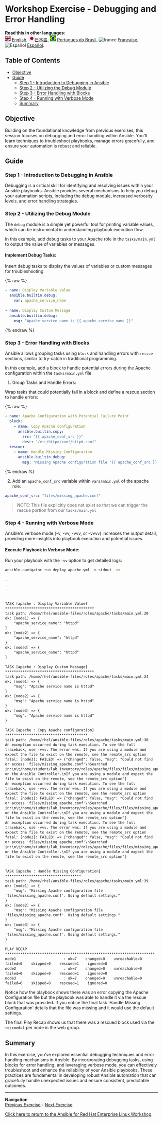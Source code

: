 # Workshop Exercise - Debugging and Error Handling

**Read this in other languages**:
<br>![uk](../../../images/uk.png) [English](README.md),  ![japan](../../../images/japan.png)[日本語](README.ja.md), ![brazil](../../../images/brazil.png) [Portugues do Brasil](README.pt-br.md), ![france](../../../images/fr.png) [Française](README.fr.md),![Español](../../../images/col.png) [Español](README.es.md).


## Table of Contents

- [Objective](#objective)
- [Guide](#guide)
  - [Step 1 - Introduction to Debugging in Ansible](#step-1---introduction-to-debugging-in-ansible)
  - [Step 2 - Utilizing the Debug Module](#step-2---utilizing-the-debug-module)
  - [Step 3 - Error Handling with Blocks](#step-3---error-handling-with-blocks)
  - [Step 4 - Running with Verbose Mode](#step-4---running-with-verbose-mode)
  - [Summary](#summary)

## Objective

Building on the foundational knowledge from previous exercises, this session focuses on debugging and error handling within Ansible. You'll learn techniques to troubleshoot playbooks, manage errors gracefully, and ensure your automation is robust and reliable.

## Guide

### Step 1 - Introduction to Debugging in Ansible

Debugging is a critical skill for identifying and resolving issues within your Ansible playbooks. Ansible provides several mechanisms to help you debug your automation scripts, including the debug module, increased verbosity levels, and error handling strategies.

### Step 2 - Utilizing the Debug Module

The `debug` module is a simple yet powerful tool for printing variable values, which can be instrumental in understanding playbook execution flow.

In this example, add debug tasks to your Apache role in the `tasks/main.yml` to output the value of variables or messages.

#### Implement Debug Tasks:

Insert debug tasks to display the values of variables or custom messages for troubleshooting:

{% raw %}

```yaml
- name: Display Variable Value
  ansible.builtin.debug:
    var: apache_service_name

- name: Display Custom Message
  ansible.builtin.debug:
    msg: "Apache service name is {{ apache_service_name }}"
```

{% endraw %}

### Step 3 - Error Handling with Blocks

Ansible allows grouping tasks using `block` and handling errors with `rescue` sections, similar to try-catch in traditional programming.

In this example, add a block to handle potential errors during the Apache configuration within the `tasks/main.yml` file.

1. Group Tasks and Handle Errors:

Wrap tasks that could potentially fail in a block and define a rescue section to handle errors:

{% raw %}

```yaml
- name: Apache Configuration with Potential Failure Point
  block:
    - name: Copy Apache configuration
      ansible.builtin.copy:
        src: "{{ apache_conf_src }}"
        dest: "/etc/httpd/conf/httpd.conf"
  rescue:
    - name: Handle Missing Configuration
      ansible.builtin.debug:
        msg: "Missing Apache configuration file '{{ apache_conf_src }}'. Using default settings."
```

{% endraw %}

2. Add an `apache_conf_src` variable within `vars/main.yml` of the apache role.

```yaml
apache_conf_src: "files/missing_apache.conf"
```

> NOTE: This file explicitly does not exist so that we can trigger the rescue portion from our `tasks/main.yml`

### Step 4 - Running with Verbose Mode

Ansible's verbose mode (-v, -vv, -vvv, or -vvvv) increases the output detail, providing more insights into playbook execution and potential issues.

#### Execute Playbook in Verbose Mode:

Run your playbook with the `-vv` option to get detailed logs:

```bash
ansible-navigator run deploy_apache.yml -m stdout -vv
```

```
.
.
.


TASK [apache : Display Variable Value] *****************************************
task path: /home/rhel/ansible-files/roles/apache/tasks/main.yml:20
ok: [node1] => {
    "apache_service_name": "httpd"
}
ok: [node2] => {
    "apache_service_name": "httpd"
}
ok: [node3] => {
    "apache_service_name": "httpd"
}

TASK [apache : Display Custom Message] *****************************************
task path: /home/rhel/ansible-files/roles/apache/tasks/main.yml:24
ok: [node1] => {
    "msg": "Apache service name is httpd"
}
ok: [node2] => {
    "msg": "Apache service name is httpd"
}
ok: [node3] => {
    "msg": "Apache service name is httpd"
}

TASK [apache : Copy Apache configuration] **************************************
task path: /home/rhel/ansible-files/roles/apache/tasks/main.yml:30
An exception occurred during task execution. To see the full traceback, use -vvv. The error was: If you are using a module and expect the file to exist on the remote, see the remote_src option
fatal: [node3]: FAILED! => {"changed": false, "msg": "Could not find or access 'files/missing_apache.conf'\nSearched in:\n\t/home/student/lab_inventory/roles/apache/files/files/missing_apache.conf\n\t/home/student/lab_inventory/roles/apache/files/missing_apache.conf\n\t/home/student/lab_inventory/roles/apache/tasks/files/files/missing_apache.conf\n\t/home/student/lab_inventory/roles/apache/tasks/files/missing_apache.conf\n\t/home/student/lab_inventory/files/files/missing_apache.conf\n\t/home/student/lab_inventory/files/missing_apache.conf on the Ansible Controller.\nIf you are using a module and expect the file to exist on the remote, see the remote_src option"}
An exception occurred during task execution. To see the full traceback, use -vvv. The error was: If you are using a module and expect the file to exist on the remote, see the remote_src option
fatal: [node1]: FAILED! => {"changed": false, "msg": "Could not find or access 'files/missing_apache.conf'\nSearched in:\n\t/home/student/lab_inventory/roles/apache/files/files/missing_apache.conf\n\t/home/student/lab_inventory/roles/apache/files/missing_apache.conf\n\t/home/student/lab_inventory/roles/apache/tasks/files/files/missing_apache.conf\n\t/home/student/lab_inventory/roles/apache/tasks/files/missing_apache.conf\n\t/home/student/lab_inventory/files/files/missing_apache.conf\n\t/home/student/lab_inventory/files/missing_apache.conf on the Ansible Controller.\nIf you are using a module and expect the file to exist on the remote, see the remote_src option"}
An exception occurred during task execution. To see the full traceback, use -vvv. The error was: If you are using a module and expect the file to exist on the remote, see the remote_src option
fatal: [node2]: FAILED! => {"changed": false, "msg": "Could not find or access 'files/missing_apache.conf'\nSearched in:\n\t/home/student/lab_inventory/roles/apache/files/files/missing_apache.conf\n\t/home/student/lab_inventory/roles/apache/files/missing_apache.conf\n\t/home/student/lab_inventory/roles/apache/tasks/files/files/missing_apache.conf\n\t/home/student/lab_inventory/roles/apache/tasks/files/missing_apache.conf\n\t/home/student/lab_inventory/files/files/missing_apache.conf\n\t/home/student/lab_inventory/files/missing_apache.conf on the Ansible Controller.\nIf you are using a module and expect the file to exist on the remote, see the remote_src option"}


TASK [apache : Handle Missing Configuration] ***********************************
task path: /home/rhel/ansible-files/roles/apache/tasks/main.yml:39
ok: [node1] => {
    "msg": "Missing Apache configuration file 'files/missing_apache.conf'. Using default settings."
}
ok: [node2] => {
    "msg": "Missing Apache configuration file 'files/missing_apache.conf'. Using default settings."
}
ok: [node3] => {
    "msg": "Missing Apache configuration file 'files/missing_apache.conf'. Using default settings."
}

PLAY RECAP *********************************************************************
node1                      : ok=7    changed=0    unreachable=0    failed=0    skipped=0    rescued=1    ignored=0   
node2                      : ok=7    changed=0    unreachable=0    failed=0    skipped=0    rescued=1    ignored=0   
node3                      : ok=7    changed=0    unreachable=0    failed=0    skipped=0    rescued=1    ignored=0 

```

Notice how the playbook shows there was an error copying the Apache Configuration file but the playbook was able to handle it via the rescue block that was provided. If you notice the final task ‘Handle Missing Configuration’ details that the file was missing and it would use the default settings. 

The final Play Recap shows us that there was a rescued block used via the `rescued=1` per node in the web group.

## Summary

In this exercise, you've explored essential debugging techniques and error handling mechanisms in Ansible. By incorporating debugging tasks, using blocks for error handling, and leveraging verbose mode, you can effectively troubleshoot and enhance the reliability of your Ansible playbooks. These practices are fundamental in developing robust Ansible automation that can gracefully handle unexpected issues and ensure consistent, predictable outcomes.

---
**Navigation**
<br>
[Previous Exercise](../1.7-role) - [Next Exercise](../2.1-intro)

[Click here to return to the Ansible for Red Hat Enterprise Linux Workshop](../README.md#section-1---ansible-engine-exercises)

